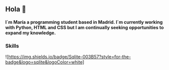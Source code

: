## Hola 👋

#### I´m María a programming student based in Madrid. I´m currently working with Python, HTML and CSS but I am continually seeking opportunities to expand my knowledge. 

### Skills
![https://img.shields.io/badge/Sqlite-003B57?style=for-the-badge&logo=sqlite&logoColor=white]
